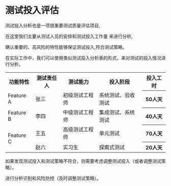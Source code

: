 # 测试投入评估

测试投入分析也是一项很重要测试质量评估项目,

在这里我们主要从测试人员的安排和测试投入工作量 来进行分析,

确认重要的、高风险的特性能够保证测试投入,符合测试策略。

在实际工作中，我们可以使用类似测试投入分析表的形式，来对测试的投入情况进行分析。

<table>
	<tr>
		<th>功能特性</th>
		<th>测试责任人</th>
		<th>测试能力</th>
		<th>投入阶段</th>
		<th>投入工时</th>
	</tr>
	<tr>
		<td>Feature A</td>
		<td>张三</td>
		<td>初级测试工程师</td>
		<td>系统测试、验收测试</td>
		<th>50人天</th>
	</tr>
	<tr>
		<td>Feature B</td>
		<td>李四</td>
		<td>中级测试工程师</td>
		<td>集成测试、系统测试</td>
		<th>40人天</th>
	</tr>
	<tr>
		<td rowspan="2">Feature C</td>
		<td>王五</td>
		<td>高级测试工程师</td>
		<td>单元测试</td>
		<th>70人天</th>
	</tr>
	<tr>
		<td>赵六</td>
		<td>实习生</td>
		<td>探索式测试</td>
		<th>20人天</th>
	</tr>
</table>

如果发现测试投入和测试策略不符合，则需要考虑调整测试投入（或者调整测试策略）。

进行分析识别和风险防控（及时调整测试策略）。
